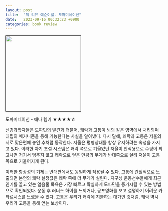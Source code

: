 ```yaml
---
layout: post
title:  "책 리뷰 예순여덟. 도파미네이션"
date:   2023-09-16 00:32:23 +0900
categories: book review
---
```

<img width=240px style="border:1px solid black;" src="https://shopping-phinf.pstatic.net/main_3408404/34084048638.20230516070812.jpg?type=w300">  
  
도파미네이션 - 애나 렘키 ★★★★☆  
  
신경과학자들은 도파민의 발견과 더불어, 쾌락과 고통이 뇌의 같은 영역에서 처리되며 대립의 메커니즘을 통해 기능한다는 사실을 알아냈다. 다시 말해, 쾌락과 고통은 저울의 서로 맞은편에 놓인 추처럼 동작한다. 저울은 평형상태를 항상 유지하려는 속성을 가지고 있다. 이러한 자기 조절 시스템은 쾌락 쪽으로 기울었던 저울이 반작용으로 수평이 되고나면 거기서 멈추지 않고 쾌락으로 얻은 만큼의 무게가 반대쪽으로 실려 저울이 고통 쪽으로 기울어지게 된다.  
  
이러한 항상성의 기제는 반대편에서도 동일하게 적용될 수 있다. 고통에 간헐적으로 노출되면 본연의 쾌락 설정값은 쾌락 쪽에 더 무게가 실린다. 지구성 운동선수들에게 최근 인기를 끌고 있는 얼음물 목욕은 가장 빠르고 확실하게 도파민을 증가시킬 수 있는 방법으로 확인되었다. 운동 후 러너스 하이를 느끼거나, 공포영화를 보고 설명하기 어려운 카타르시스를 느꼈을 수 있다. 고통은 우리가 쾌락에 지불하는 대가인 것처럼, 쾌락 역시 우리가 고통을 통해 얻는 보상이다.  
